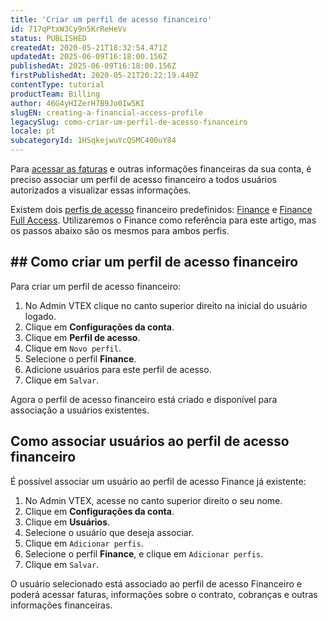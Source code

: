 ```yaml
---
title: 'Criar um perfil de acesso financeiro'
id: 717qPtxW3Cy9n5KrReHeVv
status: PUBLISHED
createdAt: 2020-05-21T18:32:54.471Z
updatedAt: 2025-06-09T16:18:00.156Z
publishedAt: 2025-06-09T16:18:00.156Z
firstPublishedAt: 2020-05-21T20:22:19.449Z
contentType: tutorial
productTeam: Billing
author: 46G4yHIZerH7B9Jo0Iw5KI
slugEN: creating-a-financial-access-profile
legacySlug: como-criar-um-perfil-de-acesso-financeiro
locale: pt
subcategoryId: 1HSqkejwuYcQSMC400uY84
---
```


Para [acessar as faturas](https://help.vtex.com/pt/tutorial/como-acessar-o-valor-da-receita-aprovada--tutorials_4322#relatorio-financeiro) e outras informações financeiras da sua conta, é preciso associar um perfil de acesso financeiro a todos usuários autorizados a visualizar essas informações.

Existem dois [perfis de acesso](https://help.vtex.com/pt/tutorial/perfis-de-acesso--7HKK5Uau2H6wxE1rH5oRbc) financeiro predefinidos: [Finance](https://help.vtex.com/pt/tutorial/perfis-de-acesso--7HKK5Uau2H6wxE1rH5oRbc#finance) e [Finance Full Access](https://help.vtex.com/pt/tutorial/perfis-de-acesso--7HKK5Uau2H6wxE1rH5oRbc#finance-full-access). Utilizaremos o Finance como referência para este artigo, mas os passos abaixo são os mesmos para ambos perfis.

## ## Como criar um perfil de acesso financeiro

Para criar um perfil de acesso financeiro:

1. No Admin VTEX clique no canto superior direito na inicial do usuário logado.  
2. Clique em **Configurações da conta**.  
3. Clique em **Perfil de acesso**.  
4. Clique em `Novo perfil`.  
5. Selecione o perfil **Finance**.  
6. Adicione usuários para este perfil de acesso.  
7. Clique em `Salvar`.

Agora o perfil de acesso financeiro está criado e disponível para associação a usuários existentes.

## Como associar usuários ao perfil de acesso financeiro

É possível associar um usuário ao perfil de acesso Finance já existente:

1. No Admin VTEX, acesse no canto superior direito o seu nome.  
2. Clique em **Configurações da conta**.  
3. Clique em **Usuários**.  
4. Selecione o usuário que deseja associar.  
5. Clique em `Adicionar perfis`.  
6. Selecione o perfil **Finance**, e clique em `Adicionar perfis`.  
7. Clique em `Salvar`.

O usuário selecionado está associado ao perfil de acesso Financeiro e poderá acessar faturas, informações sobre o contrato, cobranças e outras informações financeiras.

